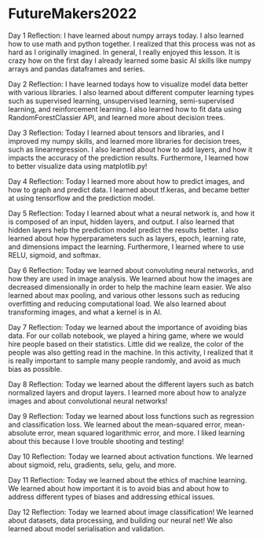 # FutureMakers2022
Day 1 Reflection: I have learned about numpy arrays today. I also learned how to use math and python together. I realized that this process was not as hard as I originally imagined. In general, I really enjoyed this lesson. It is crazy how on the first day I already learned some basic AI skills like numpy arrays and pandas dataframes and series.

Day 2 Reflection: I have learned todays how to visualize model data better with various libraries. I also learned about different computer learning types such as supervised learning, unsupervised learning, semi-supervised learning, and reinforcement learning. I also learned how to fit data using RandomForestClassier API, and learned more about decision trees.

Day 3 Reflection: Today I learned about tensors and libraries, and I improved my numpy skills, and learned more libraries for decision trees, such as linearregression. I also learned about how to add layers, and how it impacts the accuracy of the prediction results. Furthermore, I learned how to better visualize data using matplotlib.py!

Day 4 Reflection: Today I learned more about how to predict images, and how to graph and predict data. I learned about tf.keras, and became better at using tensorflow and the prediction model.

Day 5 Reflection: Today I learned about what a neural network is, and how it is composed of an input, hidden layers, and output. I also learned that hidden layers help the prediction model predict the results better. I also learned about how hyperparameters such as layers, epoch, learning rate, and dimensions impact the learning. Furthermore, I learned where to use RELU, sigmoid, and softmax.

Day 6 Reflection: Today we learned about convoluting neural networks, and how they are used in image analysis. We learned about how the images are decreased dimensionally in order to help the machine learn easier. We also learned about max pooling, and various other lessons such as reducing overfitting and reducing computational load. We also learned about transforming images, and what a kernel is in AI.

Day 7 Reflection: Today we learned about the importance of avoiding bias data. For our collab notebook, we played a hiring game, where we would hire people based on their statistics. Little did we realize, the color of the people was also getting read in the machine. In this activity, I realized that it is really important to sample many people randomly, and avoid as much bias as possible.

Day 8 Reflection: Today we learned about the different layers such as batch normalized layers and droput layers. I learned more about how to analyze images and about convolutional neural networks!

Day 9 Reflection: Today we learned about loss functions such as regression and classification loss. We learned about the mean-squared error, mean-absolute error, mean squared logarithmic error, and more. I liked learning about this because I love trouble shooting and testing!

Day 10 Reflection: Today we learned about activation functions. We learned about sigmoid, relu, gradients, selu, gelu, and more. 

Day 11 Reflection: Today we learned about the ethics of machine learning. We learned about how important it is to avoid bias and about how to address different types of biases and addressing ethical issues. 

Day 12 Reflection: Today we learned about image classification! We learned about datasets, data processing, and building our neural net! We also learned about model serialisation and validation.
